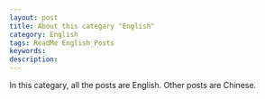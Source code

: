 ```yaml
---
layout: post
title: About this categary "English"
category: English 
tags: ReadMe English_Posts
keywords: 
description: 
---
```


In this categary, all the posts are English. Other posts are Chinese.
